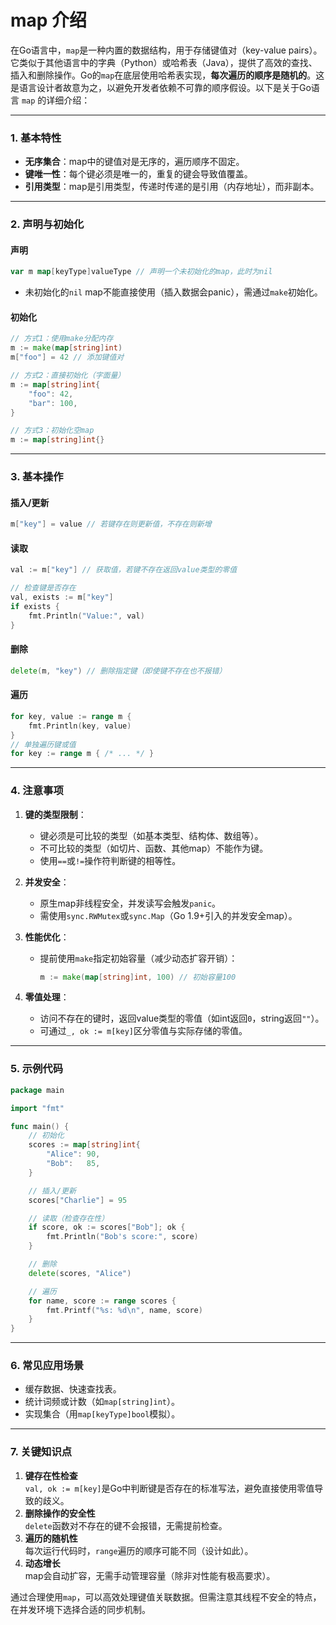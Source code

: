 # map 介绍
在Go语言中，`map`是一种内置的数据结构，用于存储键值对（key-value pairs）。它类似于其他语言中的字典（Python）或哈希表（Java），提供了高效的查找、插入和删除操作。Go的`map`在底层使用哈希表实现，**每次遍历的顺序是随机的**。这是语言设计者故意为之，以避免开发者依赖不可靠的顺序假设。以下是关于Go语言 `map` 的详细介绍：

---

### **1. 基本特性**
- **无序集合**：map中的键值对是无序的，遍历顺序不固定。
- **键唯一性**：每个键必须是唯一的，重复的键会导致值覆盖。
- **引用类型**：map是引用类型，传递时传递的是引用（内存地址），而非副本。

---

### **2. 声明与初始化**
#### **声明**
```go
var m map[keyType]valueType // 声明一个未初始化的map，此时为nil
```
- 未初始化的`nil` map不能直接使用（插入数据会panic），需通过`make`初始化。

#### **初始化**
```go
// 方式1：使用make分配内存
m := make(map[string]int)
m["foo"] = 42 // 添加键值对

// 方式2：直接初始化（字面量）
m := map[string]int{
    "foo": 42,
    "bar": 100,
}

// 方式3：初始化空map
m := map[string]int{}
```

---

### **3. 基本操作**
#### **插入/更新**
```go
m["key"] = value // 若键存在则更新值，不存在则新增
```

#### **读取**
```go
val := m["key"] // 获取值，若键不存在返回value类型的零值

// 检查键是否存在
val, exists := m["key"]
if exists {
    fmt.Println("Value:", val)
}
```

#### **删除**
```go
delete(m, "key") // 删除指定键（即使键不存在也不报错）
```

#### **遍历**
```go
for key, value := range m {
    fmt.Println(key, value)
}
// 单独遍历键或值
for key := range m { /* ... */ }
```

---

### **4. 注意事项**
1. **键的类型限制**：
   - 键必须是可比较的类型（如基本类型、结构体、数组等）。
   - 不可比较的类型（如切片、函数、其他map）不能作为键。
   - 使用`==`或`!=`操作符判断键的相等性。

2. **并发安全**：
   - 原生map非线程安全，并发读写会触发`panic`。
   - 需使用`sync.RWMutex`或`sync.Map`（Go 1.9+引入的并发安全map）。

3. **性能优化**：
   - 提前使用`make`指定初始容量（减少动态扩容开销）：
     ```go
     m := make(map[string]int, 100) // 初始容量100
     ```

4. **零值处理**：
   - 访问不存在的键时，返回value类型的零值（如int返回`0`，string返回`""`）。
   - 可通过`_, ok := m[key]`区分零值与实际存储的零值。

---

### **5. 示例代码**
```go
package main

import "fmt"

func main() {
    // 初始化
    scores := map[string]int{
        "Alice": 90,
        "Bob":   85,
    }

    // 插入/更新
    scores["Charlie"] = 95

    // 读取（检查存在性）
    if score, ok := scores["Bob"]; ok {
        fmt.Println("Bob's score:", score)
    }

    // 删除
    delete(scores, "Alice")

    // 遍历
    for name, score := range scores {
        fmt.Printf("%s: %d\n", name, score)
    }
}
```

---

### **6. 常见应用场景**
- 缓存数据、快速查找表。
- 统计词频或计数（如`map[string]int`）。
- 实现集合（用`map[keyType]bool`模拟）。

---

### **7. 关键知识点**

1. **键存在性检查**  
    `val, ok := m[key]`是Go中判断键是否存在的标准写法，避免直接使用零值导致的歧义。
2. **删除操作的安全性**  
    `delete`函数对不存在的键不会报错，无需提前检查。
3. **遍历的随机性**  
    每次运行代码时，`range`遍历的顺序可能不同（设计如此）。
4. **动态增长**  
    map会自动扩容，无需手动管理容量（除非对性能有极高要求）。

通过合理使用`map`，可以高效处理键值关联数据。但需注意其线程不安全的特点，在并发环境下选择合适的同步机制。